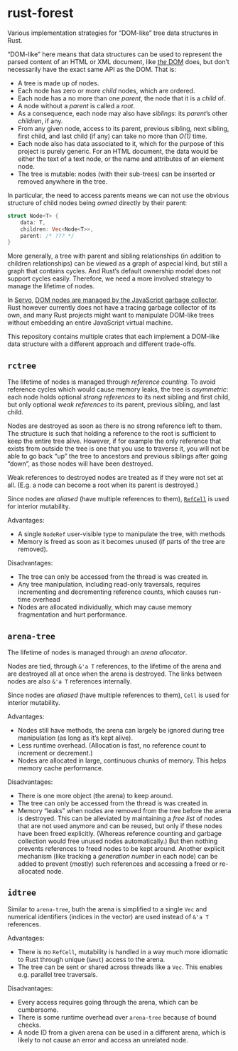 rust-forest
===========

Various implementation strategies for “DOM-like” tree data structures in Rust.

“DOM-like” here means that data structures can be used to represent
the parsed content of an HTML or XML document,
like [*the* DOM](https://dom.spec.whatwg.org/) does,
but don’t necessarily have the exact same API as the DOM.
That is:

* A tree is made up of nodes.
* Each node has zero or more *child* nodes, which are ordered.
* Each node has a no more than one *parent*, the node that it is a *child* of.
* A node without a *parent* is called a *root*.
* As a consequence, each node may also have *siblings*: its *parent*’s other *children*, if any.
* From any given node, access to its
  parent, previous sibling, next sibling, first child, and last child (if any)
  can take no more than *O(1)* time.
* Each node also has data associated to it,
  which for the purpose of this project is purely generic.
  For an HTML document, the data would be either the text of a text node,
  or the name and attributes of an element node.
* The tree is mutable:
  nodes (with their sub-trees) can be inserted or removed anywhere in the tree.

In particular, the need to access parents means we can not use the obvious structure
of child nodes being *owned* directly by their parent:

```rust
struct Node<T> {
    data: T,
    children: Vec<Node<T>>,
    parent: /* ??? */
}
```

More generally, a tree with parent and sibling relationships (in addition to children relationships)
can be viewed as a graph of aspecial kind, but still a graph that contains cycles.
And Rust’s default ownership model does not support cycles easily.
Therefore, we need a more involved strategy to manage the lifetime of nodes.

In [Servo](https://github.com/servo/servo/),
[DOM nodes are managed by the JavaScript garbage collector](
https://blog.mozilla.org/research/2014/08/26/javascript-servos-only-garbage-collector/).
Rust however currently does not have a tracing garbage collector of its own,
and many Rust projects might want to manipulate DOM-like trees
without embedding an entire JavaScript virtual machine.

This repository contains multiple crates that each implement a DOM-like data structure
with a different approach and different trade-offs.


`rctree`
--------

The lifetime of nodes is managed through *reference counting*.
To avoid reference cycles which would cause memory leaks, the tree is *asymmetric*:
each node holds optional *strong references* to its next sibling and first child,
but only optional *weak references* to its parent, previous sibling, and last child.

Nodes are destroyed as soon as there is no strong reference left to them.
The structure is such that holding a reference to the root
is sufficient to keep the entire tree alive.
However, if for example the only reference that exists from outside the tree
is one that you use to traverse it,
you will not be able to go back “up” the tree to ancestors and previous siblings after going “down”,
as those nodes will have been destroyed.

Weak references to destroyed nodes are treated as if they were not set at all.
(E.g. a node can become a root when its parent is destroyed.)

Since nodes are *aliased* (have multiple references to them),
[`RefCell`](http://doc.rust-lang.org/std/cell/index.html) is used for interior mutability.

Advantages:

* A single `NodeRef` user-visible type to manipulate the tree, with methods
* Memory is freed as soon as it becomes unused (if parts of the tree are removed).

Disadvantages:

* The tree can only be accessed from the thread is was created in.
* Any tree manipulation, including read-only traversals,
  requires incrementing and decrementing reference counts,
  which causes run-time overhead
* Nodes are allocated individually, which may cause memory fragmentation and hurt performance.


`arena-tree`
------------

The lifetime of nodes is managed through an *arena allocator*.

Nodes are tied, through `&'a T` references, to the lifetime of the arena
and are destroyed all at once when the arena is destroyed.
The links between nodes are also `&'a T` references internally.

Since nodes are *aliased* (have multiple references to them),
`Cell` is used for interior mutability.

Advantages:

* Nodes still have methods,
  the arena can largely be ignored during tree manipulation (as long as it’s kept alive).
* Less runtime overhead. (Allocation is fast, no reference count to increment or decrement.)
* Nodes are allocated in large, continuous chunks of memory. This helps memory cache performance.

Disadvantages:

* There is one more object (the arena) to keep around.
* The tree can only be accessed from the thread is was created in.
* Memory “leaks” when nodes are removed from the tree before the arena is destroyed.
  This can be alleviated by maintaining a *free list*
  of nodes that are not used anymore and can be reused,
  but only if these nodes have been freed explicitly.
  (Whereas reference counting and garbage collection would free unused nodes automatically.)
  But then nothing prevents references to freed nodes to be kept around.
  Another explicit mechanism (like tracking a *generation number* in each node)
  can be added to prevent (mostly) such references and accessing a freed or re-allocated node.


`idtree`
--------

Similar to `arena-tree`, buth the arena is simplified to a single `Vec`
and numerical identifiers (indices in the vector) are used instead of `&'a T` references.

Advantages:

* There is no `RefCell`, mutability is handled in a way much more idiomatic to Rust
  through unique (`&mut`) access to the arena.
* The tree can be sent or shared across threads like a `Vec`.
  This enables e.g. parallel tree traversals.

Disadvantages:

* Every access requires going through the arena, which can be cumbersome.
* There is some runtime overhead over `arena-tree` because of bound checks.
* A node ID from a given arena can be used in a different arena,
  which is likely to not cause an error and access an unrelated node.
